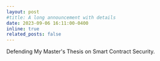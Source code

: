 ```yaml
---
layout: post
#title: A long announcement with details
date: 2023-09-06 16:11:00-0400
inline: true
related_posts: false
---
```

Defending My Master's Thesis on Smart Contract Security.
